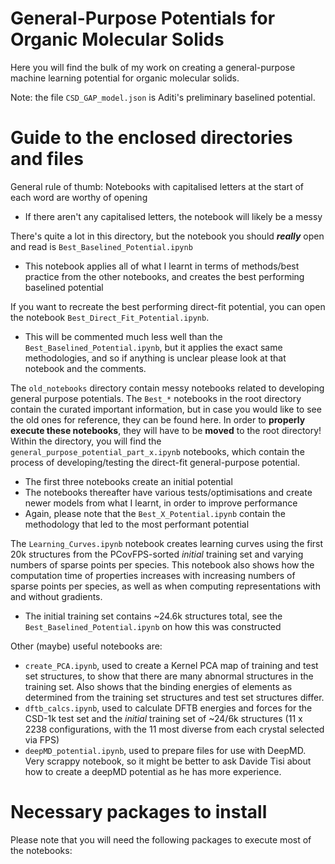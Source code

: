 # General-Purpose Potentials for Organic Molecular Solids

Here you will find the bulk of my work on creating a general-purpose machine learning potential for organic molecular solids.

Note: the file `CSD_GAP_model.json` is Aditi's preliminary baselined potential.

# Guide to the enclosed directories and files

General rule of thumb: Notebooks with capitalised letters at the start of each word are worthy of opening
- If there aren't any capitalised letters, the notebook will likely be a messy

There's quite a lot in this directory, but the notebook you should ___really___ open and read is `Best_Baselined_Potential.ipynb`
- This notebook applies all of what I learnt in terms of methods/best practice from the other notebooks, and creates the best performing baselined potential

If you want to recreate the best performing direct-fit potential, you can open the notebook `Best_Direct_Fit_Potential.ipynb`.
- This will be commented much less well than the `Best_Baselined_Potential.ipynb`, but it applies the exact same methodologies, and so if anything is unclear please look at that notebook and the comments.

The `old_notebooks` directory contain messy notebooks related to developing general purpose potentials. The `Best_*` notebooks in the root directory contain the curated important information, but in case you would like to see the old ones for reference, they can be found here. In order to __properly execute these notebooks__, they will have to be __moved__ to the root directory!
Within the directory, you will find the `general_purpose_potential_part_x.ipynb` notebooks, which contain the process of developing/testing the direct-fit general-purpose potential.
- The first three notebooks create an initial potential
- The notebooks thereafter have various tests/optimisations and create newer models from what I learnt, in order to improve performance
- Again, please note that the `Best_X_Potential.ipynb` contain the methodology that led to the most performant potential

The `Learning_Curves.ipynb` notebook creates learning curves using the first 20k structures from the PCovFPS-sorted _initial_ training set and varying numbers of sparse points per species. This notebook also shows how the computation time of properties increases with increasing numbers of sparse points per species, as well as when computing representations with and without gradients.
- The initial training set contains ~24.6k structures total, see the `Best_Baselined_Potential.ipynb` on how this was constructed

Other (maybe) useful notebooks are:
- `create_PCA.ipynb`, used to create a Kernel PCA map of training and test set structures, to show that there are many abnormal structures in the training set. Also shows that the binding energies of elements as determined from the training set structures and test set structures differ.
- `dftb_calcs.ipynb`, used to calculate DFTB energies and forces for the CSD-1k test set and the _initial_ training set of ~24/6k structures (11 x 2238 configurations, with the 11 most diverse from each crystal selected via FPS)
- `deepMD_potential.ipynb`, used to prepare files for use with DeepMD. Very scrappy notebook, so it might be better to ask Davide Tisi about how to create a deepMD potential as he has more experience.

# Necessary packages to install

Please note that you will need the following packages to execute most of the notebooks:

